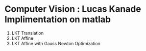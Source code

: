 # Computer Vision : Lucas Kanade Implimentation on matlab
 
1. LKT Translation 
2. LKT Affine 
3. LKT Affine with Gauss Newton Optimization
